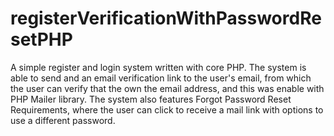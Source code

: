 # registerVerificationWithPasswordResetPHP
A simple register and login system written with core PHP. The system is able to send and an email verification link to the user's email, from which the user can verify that the own the email 
address, and this was enable with PHP Mailer library. The system also features Forgot Password Reset Requirements, where the user can click to receive a mail link with options to use a different password.
